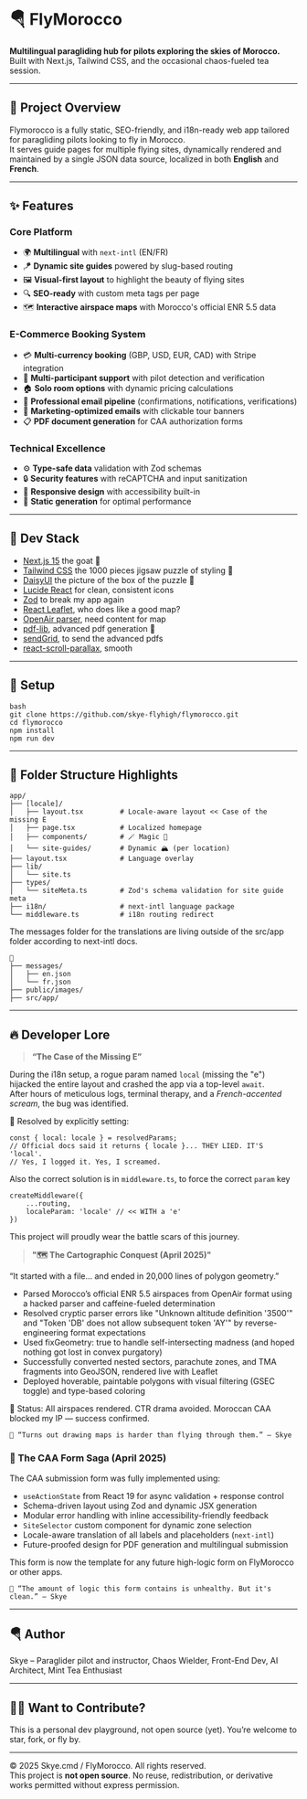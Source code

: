 # 🪂 FlyMorocco

**Multilingual paragliding hub for pilots exploring the skies of Morocco.**  
Built with Next.js, Tailwind CSS, and the occasional chaos-fueled tea session.

---

## 🚀 Project Overview

Flymorocco is a fully static, SEO-friendly, and i18n-ready web app tailored for paragliding pilots looking to fly in Morocco.  
It serves guide pages for multiple flying sites, dynamically rendered and maintained by a single JSON data source, localized in both **English** and **French**.

---

## ✨ Features

### Core Platform

- 🌍 **Multilingual** with `next-intl` (EN/FR)
- 🪁 **Dynamic site guides** powered by slug-based routing
- 🖼️ **Visual-first layout** to highlight the beauty of flying sites
- 🔍 **SEO-ready** with custom meta tags per page
- 🗺️ **Interactive airspace maps** with Morocco's official ENR 5.5 data

### E-Commerce Booking System

- 💳 **Multi-currency booking** (GBP, USD, EUR, CAD) with Stripe integration
- 👥 **Multi-participant support** with pilot detection and verification
- 🏠 **Solo room options** with dynamic pricing calculations
- 📧 **Professional email pipeline** (confirmations, notifications, verifications)
- 🎯 **Marketing-optimized emails** with clickable tour banners
- 📋 **PDF document generation** for CAA authorization forms

### Technical Excellence

- ⚙️ **Type-safe data** validation with Zod schemas
- 🔒 **Security features** with reCAPTCHA and input sanitization
- 📱 **Responsive design** with accessibility built-in
- 🚀 **Static generation** for optimal performance

---

## 🧠 Dev Stack

- [Next.js 15](https://nextjs.org/) the goat 🐐
- [Tailwind CSS](https://tailwindcss.com/) the 1000 pieces jigsaw puzzle of styling 🧩
- [DaisyUI](https://daisyui.com/) the picture of the box of the puzzle 🧩
- [Lucide React](https://lucide.dev/) for clean, consistent icons
- [Zod](https://zod.dev/?id=objects) to break my app again
- [React Leaflet](https://react-leaflet.js.org/), who does like a good map?
- [OpenAir parser](https://www.npmjs.com/package/@openaip/openair-parser?activeTab=readme), need content for map
- [pdf-lib](https://www.npmjs.com/package/pdf-lib), advanced pdf generation 📝
- [sendGrid](https://www.npmjs.com/package/@sendgrid/mail), to send the advanced pdfs
- [react-scroll-parallax](https://www.npmjs.com/package/react-scroll-parallax), smooth

---

## 🧠 Setup

    bash
    git clone https://github.com/skye-flyhigh/flymorocco.git
    cd flymorocco
    npm install
    npm run dev

---

## 📂 Folder Structure Highlights

    app/
    ├── [locale]/
    │   ├── layout.tsx         # Locale-aware layout << Case of the missing E
    │   ├── page.tsx           # Localized homepage
    │   ├── components/        # 🪄 Magic 💫
    │   └── site-guides/       # Dynamic 🏔️ (per location)
    ├── layout.tsx             # Language overlay
    ├── lib/
    │   └── site.ts
    ├── types/
    │   └── siteMeta.ts        # Zod's schema validation for site guide meta
    ├── i18n/                  # next-intl language package
    └── middleware.ts          # i18n routing redirect

The messages folder for the translations are living outside of the src/app folder according to next-intl docs.

    📂
    ├── messages/
    │   ├── en.json
    │   └── fr.json
    ├── public/images/
    ├── src/app/

---

## 🔥 Developer Lore

> **“The Case of the Missing E”**

During the i18n setup, a rogue param named `local` (missing the "e") hijacked the entire layout and crashed the app via a top-level `await`.  
After hours of meticulous logs, terminal therapy, and a _French-accented scream_, the bug was identified.

🧪 Resolved by explicitly setting:

    const { local: locale } = resolvedParams;
    // Official docs said it returns { locale }... THEY LIED. IT'S 'local'.
    // Yes, I logged it. Yes, I screamed.

Also the correct solution is in `middleware.ts`, to force the correct `param` key

    createMiddleware({
        ...routing,
        localeParam: 'locale' // << WITH a 'e'
    })

This project will proudly wear the battle scars of this journey.

> **"🗺️ The Cartographic Conquest (April 2025)"**

“It started with a file… and ended in 20,000 lines of polygon geometry.”

- Parsed Morocco’s official ENR 5.5 airspaces from OpenAir format using a hacked parser and caffeine-fueled determination
- Resolved cryptic parser errors like "Unknown altitude definition '3500'" and "Token 'DB' does not allow subsequent token 'AY'" by reverse-engineering format expectations
- Used fixGeometry: true to handle self-intersecting madness (and hoped nothing got lost in convex purgatory)
- Successfully converted nested sectors, parachute zones, and TMA fragments into GeoJSON, rendered live with Leaflet
- Deployed hoverable, paintable polygons with visual filtering (GSEC toggle) and type-based coloring

📌 Status: All airspaces rendered. CTR drama avoided. Moroccan CAA blocked my IP — success confirmed.

    💬 “Turns out drawing maps is harder than flying through them.” — Skye

### 🧾 The CAA Form Saga (April 2025)

The CAA submission form was fully implemented using:

- `useActionState` from React 19 for async validation + response control
- Schema-driven layout using Zod and dynamic JSX generation
- Modular error handling with inline accessibility-friendly feedback
- `SiteSelector` custom component for dynamic zone selection
- Locale-aware translation of all labels and placeholders (`next-intl`)
- Future-proofed design for PDF generation and multilingual submission

This form is now the template for any future high-logic form on FlyMorocco or other apps.

    💬 “The amount of logic this form contains is unhealthy. But it's clean.” — Skye

---

## 🪂 Author

Skye – Paraglider pilot and instructor, Chaos Wielder, Front-End Dev, AI Architect, Mint Tea Enthusiast

---

## 🧙‍♂️ Want to Contribute?

This is a personal dev playground, not open source (yet).
You’re welcome to star, fork, or fly by.

---

© 2025 Skye.cmd / FlyMorocco. All rights reserved.  
This project is **not open source**. No reuse, redistribution, or derivative works permitted without express permission.
